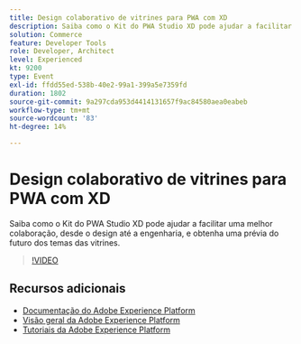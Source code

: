 ```yaml
---
title: Design colaborativo de vitrines para PWA com XD
description: Saiba como o Kit do PWA Studio XD pode ajudar a facilitar uma melhor colaboração, desde o design até a engenharia, e obtenha uma prévia do futuro dos temas das vitrines.
solution: Commerce
feature: Developer Tools
role: Developer, Architect
level: Experienced
kt: 9200
type: Event
exl-id: ffdd55ed-538b-40e2-99a1-399a5e7359fd
duration: 1802
source-git-commit: 9a297cda953d4414131657f9ac84580aea0eabeb
workflow-type: tm+mt
source-wordcount: '83'
ht-degree: 14%

---
```


# Design colaborativo de vitrines para PWA com XD

Saiba como o Kit do PWA Studio XD pode ajudar a facilitar uma melhor colaboração, desde o design até a engenharia, e obtenha uma prévia do futuro dos temas das vitrines.

>[!VIDEO](https://video.tv.adobe.com/v/337725/?quality=12&learn=on&hidetitle=true)

## Recursos adicionais

- [Documentação do Adobe Experience Platform](https://experienceleague.adobe.com/docs/experience-platform.html?lang=pt-BR)
- [Visão geral da Adobe Experience Platform](https://experienceleague.adobe.com/docs/experience-platform/landing/home.html?lang=pt-BR)
- [Tutoriais da Adobe Experience Platform](https://experienceleague.adobe.com/docs/platform-learn/tutorials/overview.html?lang=pt-BR)
